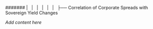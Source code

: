 ####### |   |   |   |   |   |   ├── Correlation of Corporate Spreads with Sovereign Yield Changes

*Add content here*